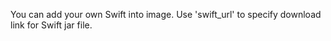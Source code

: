 You can add your own Swift into image. Use 'swift_url' to specify download link for Swift jar file.
